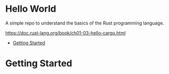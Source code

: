 # Hello World <!-- omit in toc -->
A simple repo to understand the basics of the Rust programming language.

https://doc.rust-lang.org/book/ch01-03-hello-cargo.html

- [Getting Started](#getting-started)

# Getting Started

